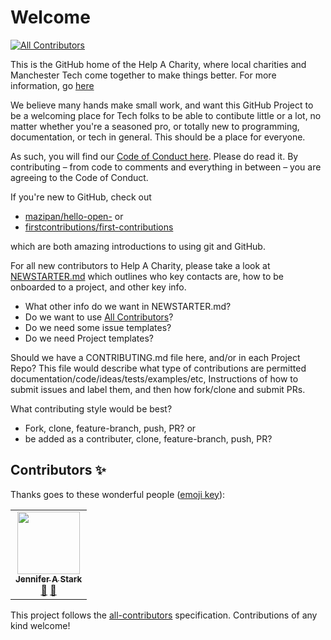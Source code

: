 # Welcome
<!-- ALL-CONTRIBUTORS-BADGE:START - Do not remove or modify this section -->
[![All Contributors](https://img.shields.io/badge/all_contributors-1-orange.svg?style=flat-square)](#contributors-)
<!-- ALL-CONTRIBUTORS-BADGE:END -->

This is the GitHub home of the Help A Charity, where local charities and Manchester Tech come together to make things better. For more information, go [here](https://www.techforgood.live/help-a-charity)

We believe many hands make small work, and want this GitHub Project to be a welcoming place for Tech folks to be able to contibute little or a lot, no matter whether you're a seasoned pro, or totally new to programming, documentation, or tech in general. This should be a place for everyone. 

As such, you will find our [Code of Conduct here](). Please do read it. By contributing – from code to comments and everything in between – you are agreeing to the Code of Conduct. 

If you're new to  GitHub, check out 
- [mazipan/hello-open-](https://github.com/mazipan/hello-open-source) or 
- [firstcontributions/first-contributions](https://github.com/firstcontributions/first-contributions) 

which are both amazing introductions to using git and GitHub. 

For all new contributors to Help A Charity, please take a look at [NEWSTARTER.md](https://github.com/help-a-charity/Welcome/blob/master/NEWSTARTER.md) which outlines who key contacts are, how to be onboarded to a project, and other key info. 

- What other info do we want in NEWSTARTER.md?
- Do we want to use [All Contributors](https://allcontributors.org)?
- Do we need some issue templates?
- Do we need Project templates?

Should we have a CONTRIBUTING.md file here, and/or in each Project Repo? This file would describe what type of contributions are permitted documentation/code/ideas/tests/examples/etc, Instructions of how to submit issues and label them, and then how fork/clone and submit PRs. 

What contributing style would be best? 
- Fork, clone, feature-branch, push, PR? or
- be added as a contributer, clone, feature-branch, push, PR?

## Contributors ✨

Thanks goes to these wonderful people ([emoji key](https://allcontributors.org/docs/en/emoji-key)):

<!-- ALL-CONTRIBUTORS-LIST:START - Do not remove or modify this section -->
<!-- prettier-ignore-start -->
<!-- markdownlint-disable -->
<table>
  <tr>
    <td align="center"><a href="http://www.foxling.co"><img src="https://avatars1.githubusercontent.com/u/7544235?v=4" width="100px;" alt=""/><br /><sub><b>Jennifer A Stark</b></sub></a><br /><a href="https://github.com/help-a-charity/Welcome/commits?author=JAStark" title="Documentation">📖</a> <a href="https://github.com/help-a-charity/Welcome/pulls?q=is%3Apr+reviewed-by%3AJAStark" title="Reviewed Pull Requests">👀</a></td>
  </tr>
</table>

<!-- markdownlint-enable -->
<!-- prettier-ignore-end -->
<!-- ALL-CONTRIBUTORS-LIST:END -->

This project follows the [all-contributors](https://github.com/all-contributors/all-contributors) specification. Contributions of any kind welcome!